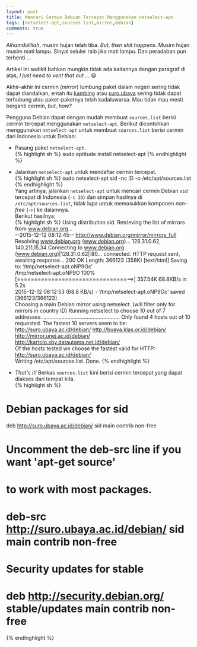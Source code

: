 ```yaml
---
layout: post
title: Mencari Cermin Debian Tercepat Menggunakan netselect-apt
tags: [netselect-apt,sources.list,mirror,debian]
comments: true
---
```


*Alhamdulillah*, musim hujan telah tiba.
*But, then shit happens*. Musim hujan musim mati lampu. Sinyal seluler raib jika mati lampu. Dan peradaban pun terhenti ...

Artikel ini sedikit bahkan mungkin tidak ada kaitannya dengan paragraf di atas, *I just need to vent that out ...* :smiley:

Akhir-akhir ini cermin (*mirror*) lumbung paket dalam negeri sering tidak dapat diandalkan, entah itu [kambing](http://kambing.ui.ac.id/debian/) atau [suro.ubaya](http://suro.ubaya.ac.id/debian/) sering tidak dapat terhubung atau paket-paketnya telah kadaluwarsa. Mau tidak mau mesti berganti cermin, *but, how?*

Pengguna Debian dapat dengan mudah membuat `sources.list` berisi cermin tercepat menggunakan `netselect-apt`. Berikut dicontohkan menggunakan `netselect-apt` untuk membuat `sources.list` berisi cermin dari Indonesia untuk Debian:

* Pasang paket `netselect-apt`.  
{% highlight sh %}
sudo aptitude install netselect-apt
{% endhighlight %}

* Jalankan `netselect-apt` untuk mendaftar cermin tercepat.  
{% highlight sh %}
sudo netselect-apt sid -nc ID -o /etc/apt/sources.list
{% endhighlight %}  
Yang artinya; jalankan `netselect-apt` untuk mencari cermin Debian `sid` tercepat di Indonesia (`-c ID`) dan simpan hasilnya di `/etc/apt/sources.list`, tidak lupa untuk memasukkan komponen *non-free* (`-n`) ke dalamnya.  
Berikut hasilnya;  
{% highlight sh %}
Using distribution sid.
Retrieving the list of mirrors from www.debian.org...  
--2015-12-12 08:12:45--  http://www.debian.org/mirror/mirrors_full
Resolving www.debian.org (www.debian.org)... 128.31.0.62, 140.211.15.34
Connecting to www.debian.org (www.debian.org)|128.31.0.62|:80... connected.
HTTP request sent, awaiting response... 200 OK
Length: 366123 (358K) [text/html]
Saving to: ‘/tmp/netselect-apt.oNP9Oc’  
/tmp/netselect-apt.oNP9O 100%[==================================>] 357.54K  68.8KB/s   in 5.2s  
2015-12-12 08:12:53 (68.8 KB/s) - ‘/tmp/netselect-apt.oNP9Oc’ saved [366123/366123]  
Choosing a main Debian mirror using netselect.
(will filter only for mirrors in country ID)
Running netselect to choose 10 out of 7 addresses.
...................................................
Only found  4 hosts out of 10 requested.
The fastest 10 servers seem to be:  
  http://suro.ubaya.ac.id/debian/
  http://buaya.klas.or.id/debian/
  http://mirror.unej.ac.id/debian/
  http://kartolo.sby.datautama.net.id/debian/  
Of the hosts tested we choose the fastest valid for HTTP:  
        http://suro.ubaya.ac.id/debian/  
Writing /etc/apt/sources.list.
Done.
{% endhighlight %}

* *That's it!*
  Berkas `sources.list` kini berisi cermin tercepat yang dapat diakses dari tempat kita.  
{% highlight sh %}
# Debian packages for sid
deb http://suro.ubaya.ac.id/debian/ sid main contrib non-free
# Uncomment the deb-src line if you want 'apt-get source'
# to work with most packages.
# deb-src http://suro.ubaya.ac.id/debian/ sid main contrib non-free  
# Security updates for stable
# deb http://security.debian.org/ stable/updates main contrib non-free
{% endhighlight %}

